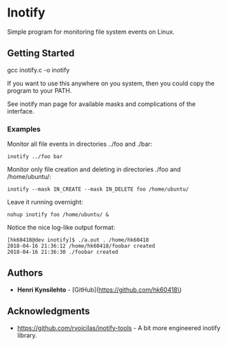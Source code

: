 # Inotify

Simple program for monitoring file system events on Linux. 

## Getting Started

gcc inotify.c -o inotify

If you want to use this anywhere on you system, then you could copy the program to your PATH.

See inotify man page for available masks and complications of the interface.

### Examples

Monitor all file events in directories \.\./foo and \./bar:
```
inotify ../foo bar
```

Monitor only file creation and deleting in directories ./foo and /home/ubuntu/:
```
inotify --mask IN_CREATE --mask IN_DELETE foo /home/ubuntu/
```

Leave it running overnight:
```
nohup inotify foo /home/ubuntu/ &
```

Notice the nice log-like output format:
```
[hk60418@dev inotify]$ ./a.out . /home/hk60418
2018-04-16 21:36:12 /home/hk60418/foobar created
2018-04-16 21:36:30 ./foobar created
```

## Authors

* **Henri Kynsilehto** - [GitHub]\(https://github.com/hk60418\)

## Acknowledgments

* https://github.com/rvoicilas/inotify-tools - A bit more engineered inotify library.
